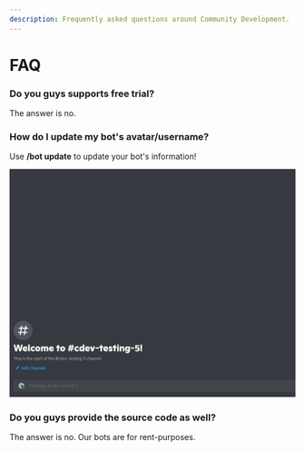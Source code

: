 ```yaml
---
description: Frequently asked questions around Community Development.
---
```


# FAQ

### Do you guys supports free trial?

The answer is no.

### How do I update my bot's avatar/username?

Use **/bot update** to update your bot's information!

![](../.gitbook/assets/9.gif)

### Do you guys provide the source code as well?

The answer is no. Our bots are for rent-purposes.
